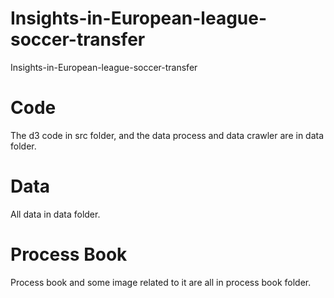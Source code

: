 # Insights-in-European-league-soccer-transfer
Insights-in-European-league-soccer-transfer


# Code

The d3 code in src folder, and the data process and data crawler are in data folder.

# Data

All data in data folder.

# Process Book

Process book and some image related to it are all in process book folder.
